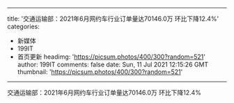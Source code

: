 
---
title: '交通运输部：2021年6月网约车行业订单量达70146.0万 环比下降12.4%'
categories: 
 - 新媒体
 - 199IT
 - 首页更新
headimg: 'https://picsum.photos/400/300?random=521'
author: 199IT
comments: false
date: Sun, 11 Jul 2021 12:15:26 GMT
thumbnail: 'https://picsum.photos/400/300?random=521'
---

<div>   
交通运输部：2021年6月网约车行业订单量达70146.0万 环比下降12.4%  
</div>
            